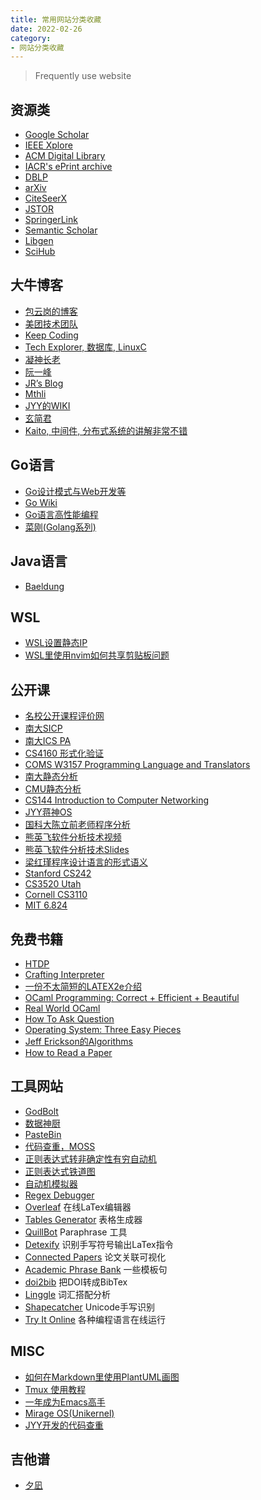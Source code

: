 ```yaml
---
title: 常用网站分类收藏
date: 2022-02-26
category:
- 网站分类收藏
---
```


> Frequently use website

<!-- more -->

## 资源类

- [Google Scholar](https://scholar.google.com/)
- [IEEE Xplore](https://ieeexplore.ieee.org/Xplore/home.jsp)
- [ACM Digital Library](https://dl.acm.org/)
- [IACR's ePrint archive](https://eprint.iacr.org/)
- [DBLP](https://dblp.uni-trier.de/)
- [arXiv](https://arxiv.org/)
- [CiteSeerX](http://citeseer.ist.psu.edu/index)
- [JSTOR](https://www.jstor.org/)
- [SpringerLink](https://link.springer.com/)
- [Semantic Scholar](https://www.semanticscholar.org/)
- [Libgen](https://libgen.is/)
- [SciHub](https://sci-hub.hkvisa.net/)

## 大牛博客

- [包云岗的博客](https://blog.sciencenet.cn/home.php?mod=space&uid=414166)
- [美团技术团队](https://tech.meituan.com/)
- [Keep Coding](https://liujiacai.net/)
- [Tech Explorer, 数据库, LinuxC](https://byronhe.com/)
- [凝神长老](https://www.jxtxzzw.com/)
- [阮一峰](http://www.ruanyifeng.com/blog/)
- [JR’s Blog](https://willendless.github.io/)
- [Mthli](https://mthli.xyz/)
- [JYY的WIKI](http://jyywiki.cn)
- [玄简君](https://ksqsf.moe/)
- [Kaito, 中间件, 分布式系统的讲解非常不错](http://kaito-kidd.com/)

## Go语言

- [Go设计模式与Web开发等](https://zhuanlan.zhihu.com/mohuishou)
- [Go Wiki](https://github.com/golang/go/wiki)
- [Go语言高性能编程](https://geektutu.com/post/high-performance-go.html)
- [菜刚(Golang系列)](https://i6448038.github.io/)

## Java语言

- [Baeldung](https://www.baeldung.com/)

## WSL

- [WSL设置静态IP](https://github.com/microsoft/WSL/issues/4210)
- [WSL里使用nvim如何共享剪贴板问题](https://github.com/neovim/neovim/wiki/FAQ#how-to-use-the-windows-clipboard-from-wsl)

## 公开课

- [名校公开课程评价网](https://conanhujinming.github.io/comments-for-awesome-courses/index.html)
- [南大SICP](https://nju-sicp.bitbucket.io/)
- [南大ICS PA](https://nju-projectn.github.io/ics-pa-gitbook/ics2021/index.html)
- [CS4160 形式化验证](https://www.cs.cornell.edu/courses/cs4160/2020sp/)
- [COMS W3157 Programming Language and Translators](http://www.cs.columbia.edu/~sedwards/classes/2021/4115-spring/)
- [南大静态分析](https://pascal-group.bitbucket.io/teaching.html)
- [CMU静态分析](http://www.cs.cmu.edu/~aldrich/courses/17-355-18sp/)
- [CS144 Introduction to Computer Networking](https://cs144.github.io/)
- [JYY蒋神OS](http://jyywiki.cn/OS/2022/)
- [国科大陈立前老师程序分析](https://www.educoder.net/classrooms/78obntkf/announcement)
- [熊英飞软件分析技术视频](https://liveclass.org.cn/cloudCourse/#/courseDetail/8mI06L2eRqk8GcsW)
- [熊英飞软件分析技术Slides](https://xiongyingfei.github.io/SA/2021/main.htm)
- [梁红瑾程序设计语言的形式语义](https://cs.nju.edu.cn/hongjin/teaching/semantics2020/index.htm)
- [Stanford CS242](https://stanford-cs242.github.io/f19/)
- [CS3520 Utah](https://my.eng.utah.edu/~cs3520/index.html)
- [Cornell CS3110](https://www.cs.cornell.edu/courses/cs3110/2020sp/lectures.html)
- [MIT 6.824](https://pdos.csail.mit.edu/6.824/)

## 免费书籍

- [HTDP](https://htdp.org/2022-2-9/Book/index.html)
- [Crafting Interpreter](https://craftinginterpreters.com/)
- [一份不太简短的LATEX2e介绍](http://mirrors.ctan.org/info/lshort/chinese/lshort-zh-cn.pdf)
- [OCaml Programming: Correct + Efficient + Beautiful](https://cs3110.github.io/textbook/cover.html)
- [Real World OCaml](https://dev.realworldocaml.org/toc.html)
- [How To Ask Question](https://github.com/ryanhanwu/How-To-Ask-Questions-The-Smart-Way/blob/main/README-zh_CN.md)
- [Operating System: Three Easy Pieces](https://pages.cs.wisc.edu/~remzi/OSTEP/)
- [Jeff Erickson的Algorithms](http://jeffe.cs.illinois.edu/teaching/algorithms/)
- [How to Read a Paper](http://www.mohu.org/info/lshort-cn.pdf)

## 工具网站

- [GodBolt](https://gcc.godbolt.org/)
- [数据神厨](https://gchq.github.io/CyberChef/)
- [PasteBin](https://paste.ofcode.org/)
- [代码查重，MOSS](https://theory.stanford.edu/~aiken/moss/)
- [正则表达式转非确定性有穷自动机](https://cyberzhg.github.io/toolbox/regex2nfa)
- [正则表达式铁道图](https://jex.im/regulex/#!flags=&re=%5E(a%7Cb)*%24)
- [自动机模拟器](https://ivanzuzak.info/noam/webapps/fsm_simulator/)
- [Regex Debugger](https://regex101.com/)
- [Overleaf](https://www.overleaf.com/) 在线LaTex编辑器
- [Tables Generator](https://www.tablesgenerator.com/) 表格生成器
- [QuillBot](https://quillbot.com/) Paraphrase 工具
- [Detexify](http://detexify.kirelabs.org/classify.html) 识别手写符号输出LaTex指令
- [Connected Papers](https://www.connectedpapers.com/) 论文关联可视化
- [Academic Phrase Bank](https://www.phrasebank.manchester.ac.uk/) 一些模板句
- [doi2bib](https://www.doi2bib.org/) 把DOI转成BibTex
- [Linggle](https://linggle.com/) 词汇搭配分析
- [Shapecatcher](https://shapecatcher.com/) Unicode手写识别
- [Try It Online](https://tio.run/#) 各种编程语言在线运行

## MISC

- [如何在Markdown里使用PlantUML画图](https://blog.csdn.net/Honnyee/article/details/115243923)
- [Tmux 使用教程](http://www.ruanyifeng.com/blog/2019/10/tmux.html)
- [一年成为Emacs高手](https://github.com/redguardtoo/mastering-emacs-in-one-year-guide/blob/master/guide-zh.org)
- [Mirage OS(Unikernel)](https://docs.mirage.io/index.html)
- [JYY开发的代码查重](https://zhuanlan.zhihu.com/p/40568346)

## 吉他谱

- [夕凪](https://www.jitashe.org/tab/1335995/)
